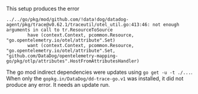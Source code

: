 This setup produces the error

```shell
../../go/pkg/mod/github.com/!data!dog/datadog-agent/pkg/trace@v0.62.1/traceutil/otel_util.go:413:46: not enough arguments in call to tr.ResourceToSource
        have (context.Context, pcommon.Resource, "go.opentelemetry.io/otel/attribute".Set)
        want (context.Context, pcommon.Resource, "go.opentelemetry.io/otel/attribute".Set, "github.com/DataDog/opentelemetry-mapping-go/pkg/otlp/attributes".HostFromAttributesHandler)
```

The go mod indirect dependencies were updates using `go get -u -t ./...`.
When only the `gopkg.in/DataDog/dd-trace-go.v1` was installed, 
it did not produce any error. 
It needs an update run.
